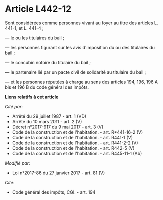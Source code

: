 # Article L442-12

Sont considérées comme personnes vivant au foyer au titre des articles L. 441-1, et L. 441-4 ;

― le ou les titulaires du bail ; 

― les personnes figurant sur les avis d'imposition du ou des titulaires du bail ; 

― le concubin notoire du titulaire du bail ; 

― le partenaire lié par un pacte civil de solidarité au titulaire du bail ; 

― et les personnes réputées à charge au sens des articles 194, 196, 196 A bis et 196 B du code général des impôts.

**Liens relatifs à cet article**

_Cité par_:

  - Arrêté du 29 juillet 1987 - art. 1 (VD)
  - Arrêté du 10 mars 2011 - art. 2 (V)
  - Décret n°2017-917 du 9 mai 2017 - art. 3 (V)
  - Code de la construction et de l'habitation. - art. R*441-16-2 (V)
  - Code de la construction et de l'habitation. - art. R441-1 (V)
  - Code de la construction et de l'habitation. - art. R441-2-2 (V)
  - Code de la construction et de l'habitation. - art. R442-5 (V)
  - Code de la construction et de l'habitation. - art. R445-11-1 (Ab)

_Modifié par_:

  - Loi n°2017-86 du 27 janvier 2017 - art. 81 (V)

_Cite_:

  - Code général des impôts, CGI. - art. 194
